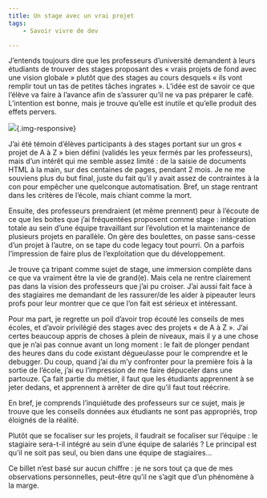 ```yaml
---
title: Un stage avec un vrai projet
tags:
    - Savoir vivre de dev

---
```

J’entends toujours dire que les professeurs d’université demandent à leurs étudiants de trouver des stages proposant des « vrais projets de fond avec une vision globale » plutôt que des stages au cours desquels « ils vont remplir tout un tas de petites tâches ingrates ». L’idée est de savoir ce que l’élève va faire à l’avance afin de s’assurer qu’il ne va pas préparer le café. L’intention est bonne, mais je trouve qu’elle est inutile et qu’elle produit des effets pervers.

![](/images/internship.jpg){.img-responsive}

<!--more-->

J’ai été témoin d’élèves participants à des stages portant sur un gros « projet de A à Z » bien défini (validés les yeux fermés par les professeurs), mais d’un intérêt qui me semble assez limité : de la saisie de documents HTML à la main, sur des centaines de pages, pendant 2 mois. Je ne me souviens plus du but final, juste du fait qu’il y avait assez de contraintes à la con pour empêcher une quelconque automatisation. Bref, un stage rentrant dans les critères de l’école, mais chiant comme la mort.

Ensuite, des professeurs prendraient (et même prennent) peur à l’écoute de ce que les boites que j’ai fréquentées proposent comme stage : intégration totale au sein d’une équipe travaillant sur l’évolution et la maintenance de plusieurs projets en parallèle. On gère des boulettes, on passe sans-cesse d’un projet à l’autre, on se tape du code legacy tout pourri. On a parfois l’impression de faire plus de l’exploitation que du développement.

Je trouve ça tripant comme sujet de stage, une immersion complète dans ce que va vraiment être la vie de grand(e). Mais cela ne rentre clairement pas dans la vision des professeurs que j’ai pu croiser. J’ai aussi fait face à des stagiaires me demandant de les rassurer/de les aider à pipeauter leurs profs pour leur montrer que ce que l’on fait est sérieux et intéressant.

Pour ma part, je regrette un poil d’avoir trop écouté les conseils de mes écoles, et d’avoir privilégié des stages avec des projets « de A à Z ». J’ai certes beaucoup appris de choses à plein de niveaux, mais il y a une chose que je n’ai pas connue avant un long moment : le fait de plonger pendant des heures dans du code existant dégueulasse pour le comprendre et le debugger. Du coup, quand j’ai du m’y confronter pour la première fois à la sortie de l’école, j’ai eu l’impression de me faire dépuceler dans une partouze. Ça fait partie du métier, il faut que les étudiants apprennent à se jeter dedans, et apprennent à arrêter de dire qu’il faut tout réécrire.

En bref, je comprends l’inquiétude des professeurs sur ce sujet, mais je trouve que les conseils données aux étudiants ne sont pas appropriés, trop éloignés de la réalité.

Plutôt que se focaliser sur les projets, il faudrait se focaliser sur l’équipe : le stagiaire sera-t-il intégré au sein d’une équipe de salariés ? Le principal est qu’il ne soit pas seul, ou bien dans une équipe de stagiaires…

Ce billet n’est basé sur aucun chiffre : je ne sors tout ça que de mes observations personnelles, peut-être qu’il ne s’agit que d’un phénomène à la marge.
